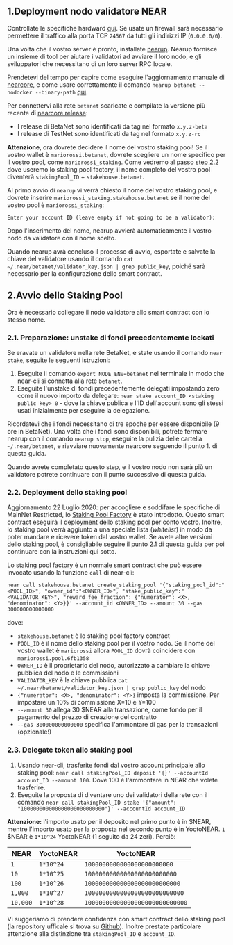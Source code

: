 
## 1.Deployment nodo validatore NEAR

Controllate le specifiche hardward [qui](https://docs.near.org/docs/roles/validator/hardware). Se usate un firewall sarà necessario permettere il traffico alla porta TCP `24567` da tutti gli indirizzi IP (`0.0.0.0/0`).

Una volta che il vostro server è pronto, installate [nearup](https://github.com/near/nearup). Nearup fornisce un insieme di tool per aiutare i validatori ad avviare il loro nodo, e gli sviluppatori che necessitano di un loro server RPC locale.

Prendetevi del tempo per capire come eseguire l'aggiornamento manuale di [nearcore](https://github.com/nearprotocol/nearcore), e come usare correttamente il comando `nearup betanet --nodocker --binary-path` [qui](https://github.com/48cfu/near-documentazione/blob/master/diventare-validatore.md).

Per connettervi alla rete `betanet` scaricate e compilate la versione più recente di [nearcore release](https://github.com/nearprotocol/nearcore/releases):
- I release di BetaNet sono identificati da tag nel formato  `x.y.z-beta`
- I release di TestNet sono identificati da tag nel formato  `x.y.z-rc`

**Attenzione**, ora dovrete decidere il nome del vostro staking pool!
Se il vostro wallet è `mariorossi.betanet`, dovrete scegliere un nome specifico per il vostro pool, come `mariorossi_staking`. Come vedremo al passo [step 2.2](diventare-validatore-stakehouse.md#22-deploy-your-staking-pool) dove useremo lo staking pool factory, il nome completo del vostro pool diventerà `stakingPool_ID` + `stakehouse.betanet`.

Al primo avvio di  `nearup` vi verrà chiesto il nome del vostro staking pool, e dovrete inserire `mariorossi_staking.stakehouse.betanet` se il nome del vostro pool è `mariorossi_staking`:
```
Enter your account ID (leave empty if not going to be a validator):
```
Dopo l'inserimento del nome, nearup avvierà automaticamente il vostro nodo da validatore con il nome scelto.

Quando nearup avrà concluso il processo di avvio, esportate e salvate la chiave del validatore usando il comando `cat ~/.near/betanet/validator_key.json | grep public_key`, poiché sarà necessario per la configurazione dello smart contract.

## 2.Avvio dello Staking Pool

Ora è necessario collegare il nodo validatore allo smart contract con lo stesso nome. 

### 2.1. Preparazione: unstake di fondi precedentemente lockati

Se eravate un validatore nella rete BetaNet, e state usando il comando `near stake`, seguite le seguenti istruzioni:
1. Eseguite il comando `export NODE_ENV=betanet` nel terminale in modo che near-cli si connetta alla rete `betanet`.
2. Eseguite l'unstake di fondi precedentemente delegati impostando zero come il nuovo importo da delegare: `near stake account_ID <staking public key> 0` - dove la chiave publica e l'ID dell'account sono gli stessi usati inizialmente per eseguire la delegazione.

Ricordatevi che i fondi necessitano di tre epoche per essere disponibile (9 ore in BetaNet). Una volta che i fondi sono disponibili, potrete fermare nearup con il comando `nearup stop`, eseguire la pulizia delle cartella `~/.near/betanet`, e riavviare nuovamente nearcore seguendo il punto 1. di questa guida.

<!-- If you are running an old version of the staking pool jump to [step 3.4](challenge001.md#34-update-an-old-version-of-the-staking-pool-optional) before proceeding. -->

Quando avrete completato questo step, e il vostro nodo non sarà più un validatore potrete continuare con il punto successivo di questa guida.

### 2.2. Deployment dello staking pool

Aggiornamento 22 Luglio 2020: per accogliere e soddifare le specifiche di MainNet Restricted, lo [Staking Pool Factory](https://github.com/near/core-contracts/tree/master/staking-pool-factory) è stato introdotto. Questo smart contract eseguirà il deployment dello staking pool per conto vostro. Inoltre, lo staking pool verrà aggiunto a una speciale lista (_whitelist_) in modo da poter mandare e ricevere token dal vostro wallet. Se avete altre versioni dello staking pool, è consigliabile seguire il punto 2.1 di questa guida per poi continuare con la instruzioni qui sotto.

Lo staking pool factory è un normale smart contract che può essere invocato usando la funzione `call` di near-cli:
```
near call stakehouse.betanet create_staking_pool '{"staking_pool_id":"<POOL_ID>", "owner_id":"<OWNER_ID>", "stake_public_key":"<VALIDATOR_KEY>", "reward_fee_fraction": {"numerator": <X>, "denominator": <Y>}}' --account_id <OWNER_ID> --amount 30 --gas 300000000000000
```
dove:
* `stakehouse.betanet` è lo staking pool factory contract
* `POOL_ID` è il nome dello staking pool per il vostro nodo. Se il nome del vostro wallet è `mariorossi` allora `POOL_ID` dovrà coincidere con `mariorossi.pool.6fb1358`
* `OWNER_ID` è il proprietario del nodo, autorizzato a cambiare la chiave pubblica del nodo e le commissioni
* `VALIDATOR_KEY` è la chiave pubblica `cat ~/.near/betanet/validator_key.json | grep public_key` del nodo 
* `{"numerator": <X>, "denominator": <Y>}` imposta la commissione. Per impostare un 10% di commissione X=10 e Y=100
* `--amount 30` allega 30 $NEAR alla transazione, come fondo per il pagamento del prezzo di creazione del contratto
* `--gas 300000000000000` specifica l'ammontare di gas per la transazioni (opzionale!)

### 2.3. Delegate token allo staking pool

1. Usando near-cli, trasferite fondi dal vostro account principale allo staking pool: `near call stakingPool_ID deposit '{}' --accountId account_ID --amount 100`. 
	Dove 100 è l'ammontare in NEAR che volete trasferire.
1. Eseguite la proposta di diventare uno dei validatori della rete con il comando `near call stakingPool_ID stake '{"amount": "100000000000000000000000000"}' --accountId account_ID`

**Attenzione:** l'importo usato per il deposito nel primo punto è in $NEAR, mentre l'importo usato per la proposta nel secondo punto è in YoctoNEAR. `1` $NEAR è `1*10^24` YoctoNEAR (1 seguito da 24 zeri). Perciò:

| NEAR |  YoctoNEAR  | YoctoNEAR |
| ---- | ----------- | ----------------|
| `1` | `1*10^24` | `1000000000000000000000000` |
| `10` | `1*10^25` | `10000000000000000000000000` |
| `100` | `1*10^26` | `100000000000000000000000000` |
| `1,000` | `1*10^27` | `1000000000000000000000000000` |
| `10,000` | `1*10^28` | `10000000000000000000000000000` |

Vi suggeriamo di prendere confidenza con smart contract dello staking pool (la repository ufficale si trova su [Github](https://github.com/near/core-contracts/tree/master/staking-pool)). Inoltre prestate particolare attenzione alla distinzione tra `stakingPool_ID` e `account_ID`.